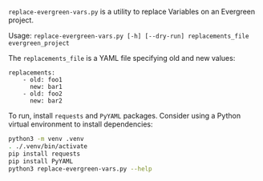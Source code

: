 `replace-evergreen-vars.py` is a utility to replace Variables on an Evergreen project.

Usage: `replace-evergreen-vars.py [-h] [--dry-run] replacements_file evergreen_project`

The `replacements_file` is a YAML file specifying old and new values:
```
replacements:
    - old: foo1
      new: bar1
    - old: foo2
      new: bar2
```

To run, install `requests` and `PyYAML` packages. Consider using a Python virtual environment to install dependencies:

```bash
python3 -m venv .venv
. ./.venv/bin/activate
pip install requests
pip install PyYAML
python3 replace-evergreen-vars.py --help
```
